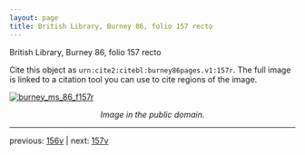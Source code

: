 ```yaml
---
layout: page
title: British Library, Burney 86, folio 157 recto
---
```


British Library, Burney 86, folio 157 recto

Cite this object as `urn:cite2:citebl:burney86pages.v1:157r`.  The full image is linked to a citation tool you can use to cite regions of the image.

[![burney_ms_86_f157r](http://www.homermultitext.org/iipsrv?IIIF=/project/homer/pyramidal/deepzoom/citebl/burney86imgs/v1/burney_ms_86_f157r.tif/full/800,/0/default.jpg)](http://www.homermultitext.org/ict2/?urn=urn:cite2:citebl:burney86imgs.v1:burney_ms_86_f157r) 

<p style="text-align: center; font-style: italic;">Image in the public domain.</p>

---

previous: [156v](../156v/) | next: [157v](../157v/)